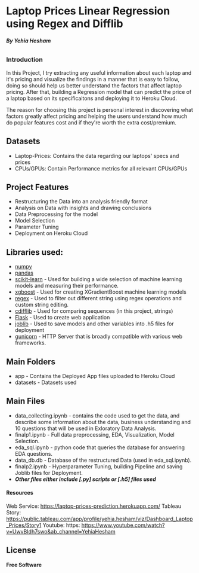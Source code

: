 # Laptop Prices Linear Regression using Regex and Difflib
###### _***By Yehia Hesham***_
### Introduction
In this Project, I try extracting any useful information about each laptop and it's pricing and visualize the findings in a manner that is easy to follow, doing so should help us better understand the factors that affect laptop pricing. After that, building a Regression model that can predict the price of a laptop based on its specificaitons and deploying it to Heroku Cloud.

The reason for choosing this project is personal interest in discovering what factors greatly affect pricing and helping the users understand how much do popular features cost and if they're worth the extra cost/premium.

## Datasets
- Laptop-Prices: Contains the data regarding our laptops' specs and prices
- CPUs/GPUs: Contain Performance metrics for all relevant CPUs/GPUs

## Project Features
- Restructuring the Data into an analysis friendly format
- Analysis on Data with insights and drawing conclusions
- Data Preprocessing for the model
- Model Selection
- Parameter Tuning 
- Deployment on Heroku Cloud

## Libraries used:
- [numpy](https://numpy.org/) 
- [pandas](https://pandas.pydata.org/)
- [scikit-learn](https://scikit-learn.org/stable/) - Used for building a wide selection of machine learning models and measuring their performance.
- [xgboost](https://xgboost.readthedocs.io/en/stable/) - Used for creating XGradientBoost machine learning models 
- [regex](https://docs.python.org/3/library/re.html) - Used to filter out different string using regex operations and custom string editing. 
- [cdifflib](https://docs.python.org/3/library/difflib.html) - Used for comparing sequences (in this project, strings)
- [Flask](https://flask.palletsprojects.com/en/2.1.x/) - Used to create web application
- [joblib](https://joblib.readthedocs.io/en/latest/) - Used to save models and other variables into .h5 files for deployment
- [gunicorn](https://gunicorn.org/) - HTTP Server that is broadly compatible with various web frameworks.

## Main Folders
- app - Contains the Deployed App files uploaded to Heroku Cloud
- datasets - Datasets used

## Main Files
- data_collecting.ipynb - contains the code used to get the data, and describe some information about the data, business understanding and 10 questions that will be used in Exloratory Data Analysis.
- finalp1.ipynb - Full data preprocessing, EDA, Visualization, Model Selection.
- eda_sql.ipynb - python code that queries the database for answering EDA questions.
- data_db.db - Database of the restructured Data (used in eda_sql.ipynb).
- finalp2.ipynb - Hyperparameter Tuning, building Pipeline and saving Joblib files for Deployment.
- ***Other files either include [.py] scripts or [.h5] files used***

#### Resources
Web Service:     https://laptop-prices-prediction.herokuapp.com/
Tableau Story:   https://public.tableau.com/app/profile/yehia.hesham/viz/Dashboard_Laptop_Prices/Story1
Youtube: https:  https://www.youtube.com/watch?v=UwvBIdh7swo&ab_channel=YehiaHesham


## License
**Free Software**
